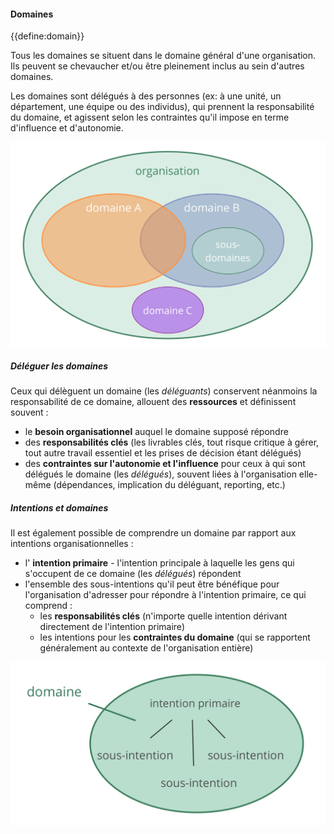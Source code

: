 #### Domaines

{{define:domain}}

Tous les domaines se situent dans le domaine général d'une organisation. Ils peuvent se chevaucher et/ou être pleinement inclus au sein d'autres domaines.

Les domaines sont délégués à des personnes (ex: à une unité, un département, une équipe ou des individus), qui prennent la responsabilité du domaine, et agissent selon les contraintes qu'il impose en terme d'influence et d'autonomie.

![Les domaines peuvent se chevaucher et/ou être entièrement contenus dans d'autres domaines](img/driver-domain/domains-in-organizations.png)

##### Déléguer les domaines

Ceux qui délèguent un domaine (les *déléguants*) conservent néanmoins la responsabilité de ce domaine, allouent des **ressources** et définissent souvent :

- le **besoin organisationnel** auquel le domaine supposé répondre
- des **responsabilités clés** (les livrables clés, tout risque critique à gérer, tout autre travail essentiel et les prises de décision étant délégués)
- des **contraintes sur l'autonomie et l'influence** pour ceux à qui sont délégués le domaine (les *délégués*), souvent liées à l'organisation elle-même (dépendances, implication du déléguant, reporting, etc.)

##### Intentions et domaines

Il est également possible de comprendre un domaine par rapport aux intentions organisationnelles :

- l' **intention primaire** - l'intention principale à laquelle les gens qui s'occupent de ce domaine (les *délégués*) répondent
- l'ensemble des sous-intentions qu'il peut être bénéfique pour l'organisation d'adresser pour répondre à l'intention primaire, ce qui comprend : 
    - les **responsabilités clés** (n'importe quelle intention dérivant directement de l'intention primaire)
    - les intentions pour les **contraintes du domaine** (qui se rapportent généralement au contexte de l'organisation entière)

![Intentions et domaines](img/driver-domain/drivers-and-domains.png)